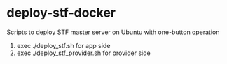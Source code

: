 # deploy-stf-docker
Scripts to deploy STF master server on Ubuntu with one-button operation
1. exec ./deploy_stf.sh for app side
2. exec ./deploy_stf_provider.sh for provider side
